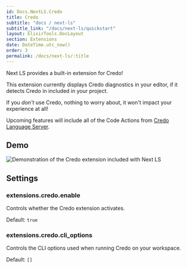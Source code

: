 ```yaml
---
id: Docs.NextLS.Credo
title: Credo
subtitle: "docs / next-ls"
subtitle_link: "/docs/next-ls/quickstart"
layout: ElixirTools.DocLayout
section: Extensions
date: DateTime.utc_now()
order: 3
permalink: /docs/next-ls/:title
---
```


Next LS provides a built-in extension for Credo!

This extension currently displays Credo diagnostics in your editor, if it detects Credo in included in your project.

If you _don't_ use Credo, nothing to worry about, it won't impact your experience at all!

Upcoming features will include all of the Code Actions from [Credo Language Server](https://github.com/elixir-tools/credo-language-server).

## Demo

![Demonstration of the Credo extension included with Next LS](https://f005.backblazeb2.com/file/elixir-tools/next-ls-credo-extension.png)

## Settings

### extensions.credo.enable

Controls whether the Credo extension activates.

Default: `true`

### extensions.credo.cli_options

Controls the CLI options used when running Credo on your workspace.

Default: `[]`
